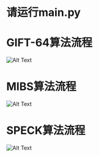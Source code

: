 # 请运行main.py





# GIFT-64算法流程

![Alt Text](image/GIFT.png)









# MIBS算法流程

![Alt Text](image/MIBS.png)





# SPECK算法流程

![Alt Text](image/SPECK.png)
